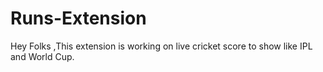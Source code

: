 # Runs-Extension
Hey Folks ,This extension is working on live cricket score to show like IPL and World Cup.
